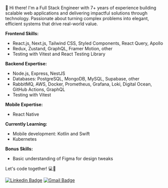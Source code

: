 👋 Hi there! I'm a Full Stack Engineer with 7+ years of experience building scalable web applications and delivering impactful solutions through technology. Passionate about turning complex problems into elegant, efficient systems that drive real-world value.

**Frontend Skills:**
- React.js, Next.js, Tailwind CSS, Styled Components, React Query, Apollo
- Redux, Zustand, GraphQL, Framer Motion, other
- Testing with Vitest and React Testing Library

**Backend Expertise:**
- Node.js, Express, NestJS
- Databases: PostgreSQL, MongoDB, MySQL, Supabase, other
- RabbitMQ, AWS, Docker, Prometheus, Grafana, Loki, Digital Ocean, GitHub Actions, GraphQL
- Testing with Vitest

**Mobile Expertise:**
- React Native

**Currently Learning:**
- Mobile development: Kotlin and Swift
- Kubernetes

**Bonus Skills:**
- Basic understanding of Figma for design tweaks

Let's code together! 💻🚀
 
[![Linkedin Badge](https://img.shields.io/badge/-LinkedIn-blue?style=flat-square&logo=Linkedin&logoColor=white&link=https://www.linkedin.com/in/jjonasramos/)](https://www.linkedin.com/in/jjonasramos/)
[![Gmail Badge](https://img.shields.io/badge/-Gmail-c14438?style=flat-square&logo=Gmail&logoColor=white&link=mailto:jjonasramos@gmail.com)](mailto:jjonasramos@gmail.com)
